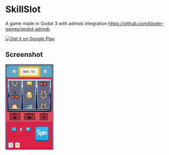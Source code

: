 SkillSlot
=============

A game made in Godot 3 with admob integration
https://github.com/kloder-games/godot-admob


[<img alt="Get it on Google Play" height="80" src="https://play.google.com/intl/en_us/badges/images/generic/en_badge_web_generic.png">](https://play.google.com/store/apps/details?id=com.feriramara.slots)

## Screenshot

<img alt="App image" src="unnamed.jpg" width="30%">

